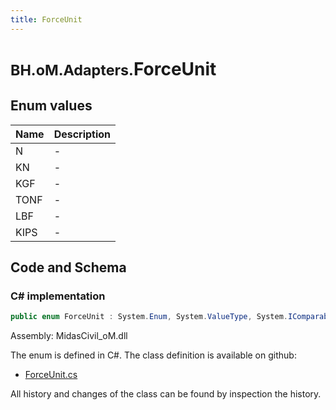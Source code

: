 ```yaml
---
title: ForceUnit
---
```


# <small>BH.oM.Adapters.</small>**ForceUnit**



## Enum values

| Name            | Description                                                    |
|-----------------|----------------------------------------------------------------|
| N |  -  |
| KN |  -  |
| KGF |  -  |
| TONF |  -  |
| LBF |  -  |
| KIPS |  -  |


## Code and Schema

### C# implementation

``` C# title="C#"
public enum ForceUnit : System.Enum, System.ValueType, System.IComparable, System.ISpanFormattable, System.IFormattable, System.IConvertible
```

Assembly: MidasCivil_oM.dll

The enum is defined in C#. The class definition is available on github:

- [ForceUnit.cs](https://github.com/BHoM/MidasCivil_Toolkit/blob/develop/MidasCivil_oM/eNum\ForceUnit.cs)

All history and changes of the class can be found by inspection the history.
